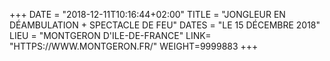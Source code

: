+++
DATE = "2018-12-11T10:16:44+02:00"
TITLE = "JONGLEUR EN DÉAMBULATION + SPECTACLE DE FEU"
DATES = "LE 15 DÉCEMBRE 2018"
LIEU = "MONTGERON D'ILE-DE-FRANCE"
LINK= "HTTPS://WWW.MONTGERON.FR/"
WEIGHT=9999883
+++